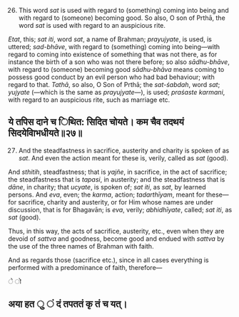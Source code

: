 26. This word *sat* is used with regard to (something) coming into being and with regard to (someone) becoming good. So also, O son of Prthā, the word *sat* is used with regard to an auspicious rite.

*Etat*, this; *sat iti*, word *sat*, a name of Brahman; *prayujyate*, is used, is uttered; *sad-bhāve*, with regard to (something) coming into being—with regard to coming into existence of something that was not there, as for instance the birth of a son who was not there before; so also *sādhu-bhāve*, with regard to (someone) becoming good *sādhu-bhāva* means coming to possess good conduct by an evil person who had bad behaviour; with regard to that. *Tathā*, so also, O Son of Prthā; the *sat-śabdah*, word *sat*; *yujyate* (—which is the same as *prayujyate*—), is used; *praśaste karmani*, with regard to an auspicious rite, such as marriage etc.

## ये तपिस दाने च िथित: सिदित चोयते। कम चैव तदथयं सिदयेवािभधीयते॥२७॥

27. And the steadfastness in sacrifice, austerity and charity is spoken of as *sat*. And even the action meant for these is, verily, called as *sat* (good).

And *sthitih*, steadfastness; that is *yajñe*, in sacrifice, in the act of sacrifice; the steadfastness that is *tapasi*, in austerity; and the steadfastness that is *dāne*, in charity; that *ucyate*, is spoken of; *sat iti*, as *sat*, by learned persons. And *eva*, even; the *karma*, action; *tadarthīyam*, meant for these—for sacrifice, charity and austerity, or for Him whose names are under discussion, that is for Bhagavān; is *eva*, verily; *abhidhīyate*, called; *sat iti*, as *sat* (good).

Thus, in this way, the acts of sacrifice, austerity, etc., even when they are devoid of *sattva* and goodness, become good and endued with *sattva* by the use of the three names of Brahman with faith.

And as regards those (sacrifice etc.), since in all cases everything is performed with a predominance of faith, therefore—

े ो

## अया हत ु ं दं तपततं कृ तं च यत्।